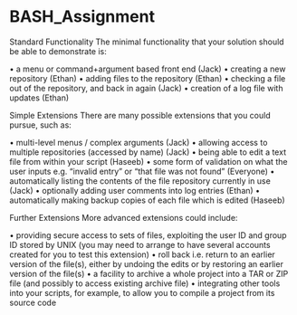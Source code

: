 # BASH_Assignment

Standard Functionality
The minimal functionality that your solution should be able to demonstrate is:

• a menu or command+argument based front end (Jack)
• creating a new repository (Ethan)
• adding files to the repository (Ethan)
• checking a file out of the repository, and back in again (Jack)
• creation of a log file with updates (Ethan)

Simple Extensions
There are many possible extensions that you could pursue, such as:

• multi-level menus / complex arguments (Jack)
• allowing access to multiple repositories (accessed by name) (Jack)
• being able to edit a text file from within your script (Haseeb)
• some form of validation on what the user inputs e.g. “invalid entry” or “that file was not
found” (Everyone)
• automatically listing the contents of the file repository currently in use (Jack)
• optionally adding user comments into log entries (Ethan)
• automatically making backup copies of each file which is edited (Haseeb)

Further Extensions
More advanced extensions could include:

• providing secure access to sets of files, exploiting the user ID and group ID stored by UNIX
(you may need to arrange to have several accounts created for you to test this extension)
• roll back i.e. return to an earlier version of the file(s), either by undoing the edits or by
restoring an earlier version of the file(s)
• a facility to archive a whole project into a TAR or ZIP file (and possibly to access existing
archive file)
• integrating other tools into your scripts, for example, to allow you to compile a project from
its source code
